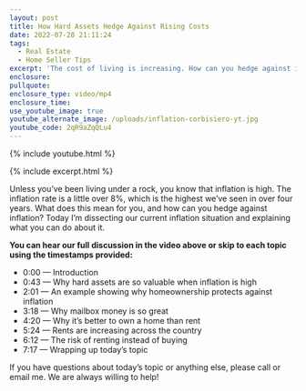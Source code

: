 ```yaml
---
layout: post
title: How Hard Assets Hedge Against Rising Costs
date: 2022-07-28 21:11:24
tags:
  - Real Estate
  - Home Seller Tips
excerpt: 'The cost of living is increasing. How can you hedge against inflation? '
enclosure:
pullquote:
enclosure_type: video/mp4
enclosure_time:
use_youtube_image: true
youtube_alternate_image: /uploads/inflation-corbisiero-yt.jpg
youtube_code: 2qR9aZqQLu4
---
```

{% include youtube.html %}

{% include excerpt.html %}

Unless you’ve been living under a rock, you know that inflation is high. The inflation rate is a little over 8%, which is the highest we’ve seen in over four years. What does this mean for you, and how can you hedge against inflation? Today I’m dissecting our current inflation situation and explaining what you can do about it.&nbsp;

**You can hear our full discussion in the video above or skip to each topic using the timestamps provided:**

* 0:00 — Introduction &nbsp;
* 0:43 — Why hard assets are so valuable when inflation is high &nbsp;
* 2:01 — An example showing why homeownership protects against inflation &nbsp;
* 3:18 — Why mailbox money is so great &nbsp;
* 4:20 — Why it’s better to own a home than rent &nbsp;
* 5:24 — Rents are increasing across the country &nbsp;
* 6:12 — The risk of renting instead of buying &nbsp;
* 7:17 — Wrapping up today’s topic

If you have questions about today’s topic or anything else, please call or email me. We are always willing to help\!&nbsp;
